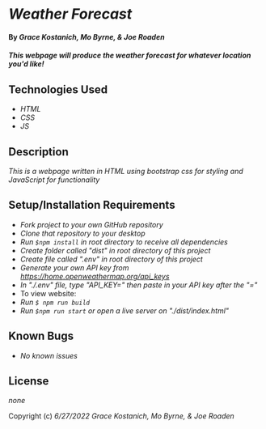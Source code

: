 # _Weather Forecast_

#### By _**Grace Kostanich, Mo Byrne, & Joe Roaden**_

#### _This webpage will produce the weather forecast for whatever location you'd like!_

## Technologies Used

* _HTML_
* _CSS_
* _JS_

## Description

_This is a webpage written in HTML using bootstrap css for styling and JavaScript for functionality_

## Setup/Installation Requirements

* _Fork project to your own GitHub repository_ 
* _Clone that repository to your desktop_
* _Run `$npm install` in root directory to receive all dependencies_
* _Create folder called "dist" in root directory of this project_
* _Create file called ".env" in root directory of this project_
* _Generate your own API key from https://home.openweathermap.org/api_keys_
* _In "./.env" file, type "API_KEY=" then paste in your API key after the "="_ 
* To view website:
* _Run `$ npm run build`_
* _Run `$npm run start` or open a live server on "./dist/index.html"_

## Known Bugs

* _No known issues_

## License

_none_

Copyright (c) _6/27/2022_ _Grace Kostanich, Mo Byrne, & Joe Roaden_

